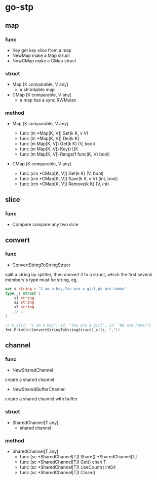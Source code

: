 # go-stp

## map

### func

- Key
    get key slice from a map
- NewMap
    make a Map struct
- NewCMap
    make a CMap struct

### struct

- Map [K comparable, V any]
    - a shrinkable map
- CMap [K comparable, V any]
    - a map has a sync.RWMutex

### method

- Map [K comparable, V any]
    - func (m *Map[K, V]) Set(k K, v V)
    - func (m *Map[K, V]) Del(k K)
    - func (m Map[K, V]) Get(k K) (V, bool)
    - func (m Map[K, V]) Key() []K
    - func (m Map[K, V]) Range(f func(K, V) bool)

- CMap [K comparable, V any]
    - func (cm *CMap[K, V]) Get(k K) (V, bool)
    - func (cm *CMap[K, V]) Save(k K, v V) (int, bool)
    - func (cm *CMap[K, V]) Remove(k K) (V, int)
    
## slice

### func

- Compare
    compare any two slice

## convert

### func

- ConvertStringToStringStruct

split a string by splitter, then convert it to a struct, which the first several members's type must be string, eg,
```go
var s string = "I am a boy,You are a girl,We are human"
type _s struct {
    s1 string
    s2 string
    s3 string
    // ...
}

// &_s{s1: "I am a boy", s2: "You are a girl", s3: "We are human"}
fmt.Println(ConvertStringToStringStruct[_s](s, ","))
```

## channel

### func

- NewSharedChannel

create a shared channel

- NewSharedBufferChannel

create a shared channel with buffer

### struct

- SharedChannel[T any]
    - shared channel

### method

- SharedChannel[T any]
    - func (sc *SharedChannel[T]) Share() *SharedChannel[T]
    - func (sc *SharedChannel[T]) Get() chan T
    - func (sc *SharedChannel[T]) UseCount() int64
    - func (sc *SharedChannel[T]) Close()